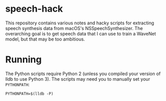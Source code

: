 # speech-hack

This repository contains various notes and hacky scripts for extracting speech synthesis data from macOS's NSSpeechSynthesizer. The overarching goal is to get speech data that I can use to train a WaveNet model, but that may be too ambitious.

# Running

The Python scripts require Python 2 (unless you compiled your version of lldb to use Python 3). The scripts may need you to manually set your `PYTHONPATH`:

```
PYTHONPATH=$(lldb -P)
```

